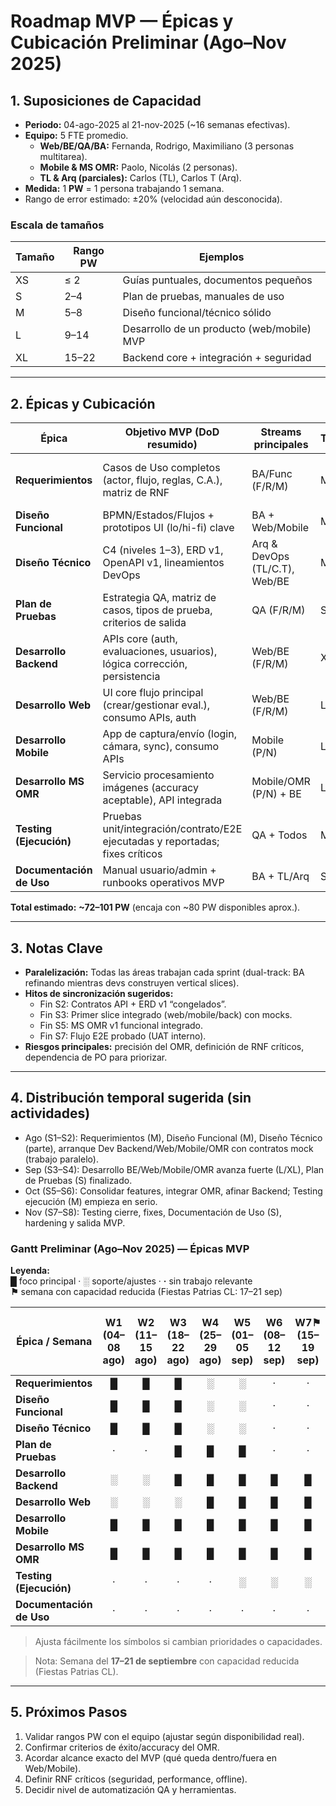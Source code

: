 # Roadmap MVP — Épicas y Cubicación Preliminar (Ago–Nov 2025)

## 1. Suposiciones de Capacidad
- **Periodo:** 04-ago-2025 al 21-nov-2025 (~16 semanas efectivas).
- **Equipo:** 5 FTE promedio.
  - **Web/BE/QA/BA:** Fernanda, Rodrigo, Maximiliano (3 personas multitarea).
  - **Mobile & MS OMR:** Paolo, Nicolás (2 personas).
  - **TL & Arq (parciales):** Carlos (TL), Carlos T (Arq).
- **Medida:** 1 **PW** = 1 persona trabajando 1 semana.
- Rango de error estimado: ±20% (velocidad aún desconocida).

### Escala de tamaños
| Tamaño | Rango PW | Ejemplos |
|--------|----------|----------|
| XS     | ≤ 2      | Guías puntuales, documentos pequeños |
| S      | 2–4      | Plan de pruebas, manuales de uso |
| M      | 5–8      | Diseño funcional/técnico sólido |
| L      | 9–14     | Desarrollo de un producto (web/mobile) MVP |
| XL     | 15–22    | Backend core + integración + seguridad |

---

## 2. Épicas y Cubicación

| Épica | Objetivo MVP (DoD resumido) | Streams principales | Tamaño | Rango PW | Dependencias clave | Riesgo |
|-------|-----------------------------|---------------------|--------|----------|---------------------|--------|
| **Requerimientos** | Casos de Uso completos (actor, flujo, reglas, C.A.), matriz de RNF | BA/Func (F/R/M) | M | 6–8 | Discovery cerrado, disponibilidad PO | Medio |
| **Diseño Funcional** | BPMN/Estados/Flujos + prototipos UI (lo/hi-fi) clave | BA + Web/Mobile | M | 5–7 | Reqs base, decisiones UX | Medio |
| **Diseño Técnico** | C4 (niveles 1–3), ERD v1, OpenAPI v1, lineamientos DevOps | Arq & DevOps (TL/C.T), Web/BE | M–L | 7–10 | Diseño funcional v1 | Alto |
| **Plan de Pruebas** | Estrategia QA, matriz de casos, tipos de prueba, criterios de salida | QA (F/R/M) | S | 2–4 | Reqs & Diseño Funcional | Bajo |
| **Desarrollo Backend** | APIs core (auth, evaluaciones, usuarios), lógica corrección, persistencia | Web/BE (F/R/M) | XL | 16–22 | Diseño técnico, ERD, OpenAPI | Alto |
| **Desarrollo Web** | UI core flujo principal (crear/gestionar eval.), consumo APIs, auth | Web/BE (F/R/M) | L | 10–14 | Backend mocks, diseño funcional | Medio |
| **Desarrollo Mobile** | App de captura/envío (login, cámara, sync), consumo APIs | Mobile (P/N) | L | 9–13 | Diseño funcional, contratos API | Medio |
| **Desarrollo MS OMR** | Servicio procesamiento imágenes (accuracy aceptable), API integrada | Mobile/OMR (P/N) + BE | L | 9–12 | Dataset/formato hojas, libs CV | Alto |
| **Testing (Ejecución)** | Pruebas unit/integración/contrato/E2E ejecutadas y reportadas; fixes críticos | QA + Todos | M | 6–8 | Plan de pruebas, features dev | Medio |
| **Documentación de Uso** | Manual usuario/admin + runbooks operativos MVP | BA + TL/Arq | S | 2–3 | Producto estable | Bajo |

**Total estimado:** **~72–101 PW** (encaja con ~80 PW disponibles aprox.).

---

## 3. Notas Clave
- **Paralelización:** Todas las áreas trabajan cada sprint (dual-track: BA refinando mientras devs construyen vertical slices).
- **Hitos de sincronización sugeridos:**
  - Fin S2: Contratos API + ERD v1 “congelados”.
  - Fin S3: Primer slice integrado (web/mobile/back) con mocks.
  - Fin S5: MS OMR v1 funcional integrado.
  - Fin S7: Flujo E2E probado (UAT interno).
- **Riesgos principales:** precisión del OMR, definición de RNF críticos, dependencia de PO para priorizar.

---

## 4. Distribución temporal sugerida (sin actividades)
* Ago (S1–S2): Requerimientos (M), Diseño Funcional (M), Diseño Técnico (parte), arranque Dev Backend/Web/Mobile/OMR con contratos mock (trabajo paralelo).
* Sep (S3–S4): Desarrollo BE/Web/Mobile/OMR avanza fuerte (L/XL), Plan de Pruebas (S) finalizado.
* Oct (S5–S6): Consolidar features, integrar OMR, afinar Backend; Testing ejecución (M) empieza en serio.
* Nov (S7–S8): Testing cierre, fixes, Documentación de Uso (S), hardening y salida MVP.

### Gantt Preliminar (Ago–Nov 2025) — Épicas MVP

**Leyenda:**  
**█** foco principal · **░** soporte/ajustes · **·** sin trabajo relevante  
**⚑** semana con capacidad reducida (Fiestas Patrias CL: 17–21 sep)

| Épica / Semana | W1<br>(04–08 ago) | W2<br>(11–15 ago) | W3<br>(18–22 ago) | W4<br>(25–29 ago) | W5<br>(01–05 sep) | W6<br>(08–12 sep) | W7⚑<br>(15–19 sep) | W8<br>(22–26 sep) | W9<br>(29 sep–03 oct) | W10<br>(06–10 oct) | W11<br>(13–17 oct) | W12<br>(20–24 oct) | W13<br>(27–31 oct) | W14<br>(03–07 nov) | W15<br>(10–14 nov) | W16<br>(17–21 nov) |
|----------------|:-----------------:|:-----------------:|:-----------------:|:-----------------:|:-----------------:|:-----------------:|:------------------:|:-----------------:|:----------------------:|:-------------------:|:-------------------:|:-------------------:|:-------------------:|:-------------------:|:-------------------:|:-------------------:|
| **Requerimientos**        | █ | █ | █ | ░ | ░ | · | · | · | · | · | · | · | · | · | · | · |
| **Diseño Funcional**      | █ | █ | █ | ░ | ░ | · | · | · | · | · | · | · | · | · | · | · |
| **Diseño Técnico**        | █ | █ | █ | ░ | ░ | · | · | · | · | · | · | · | · | · | · | · |
| **Plan de Pruebas**       | · | · | █ | █ | █ | · | · | · | · | · | · | · | · | · | · | · |
| **Desarrollo Backend**    | ░ | ░ | █ | █ | █ | █ | █ | █ | █ | █ | █ | ░ | ░ | ░ | · | · |
| **Desarrollo Web**        | ░ | ░ | ░ | █ | █ | █ | █ | █ | █ | █ | █ | █ | ░ | ░ | · | · |
| **Desarrollo Mobile**     | █ | █ | █ | █ | █ | █ | █ | █ | █ | █ | ░ | ░ | · | · | · | · |
| **Desarrollo MS OMR**     | █ | █ | █ | █ | █ | █ | █ | █ | █ | █ | ░ | ░ | · | · | · | · |
| **Testing (Ejecución)**   | · | · | · | · | ░ | ░ | ░ | ░ | █ | █ | █ | █ | █ | █ | · | · |
| **Documentación de Uso**  | · | · | · | · | · | · | · | · | · | · | · | · | █ | █ | █ | █ |

> Ajusta fácilmente los símbolos si cambian prioridades o capacidades.

> Nota: Semana del **17–21 de septiembre** con capacidad reducida (Fiestas Patrias CL).

---

## 5. Próximos Pasos
1. Validar rangos PW con el equipo (ajustar según disponibilidad real).
2. Confirmar criterios de éxito/accuracy del OMR.
3. Acordar alcance exacto del MVP (qué queda dentro/fuera en Web/Mobile).
4. Definir RNF críticos (seguridad, performance, offline).
5. Decidir nivel de automatización QA y herramientas.
